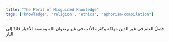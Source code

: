 ```yaml
---
title: "The Peril of Misguided Knowledge"
tags: ['knowledge', 'religion', 'ethics', "aphorism-compilation"]
---
```


 فضلُ العلم في غير الدين مهلكة وكثرة الأدب في غير رضوان الله ومنفعة الأخيار قائدٌ إلى النار
